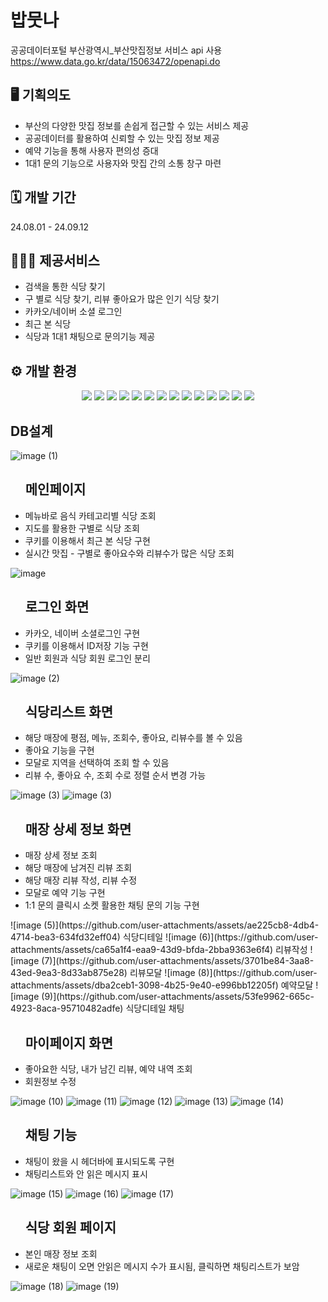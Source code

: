 # 밥뭇나
공공데이터포털 부산광역시_부산맛집정보 서비스 api 사용 https://www.data.go.kr/data/15063472/openapi.do

## 🖥️ 기획의도

- 부산의 다양한 맛집 정보를 손쉽게 접근할 수 있는 서비스 제공
- 공공데이터를 활용하여 신뢰할 수 있는 맛집 정보 제공 
- 예약 기능을 통해 사용자 편의성 증대
- 1대1 문의 기능으로 사용자와 맛집 간의 소통 창구 마련


## 🗓 개발 기간
24.08.01 - 24.09.12


## 🧑‍🤝‍🧑 제공서비스

- 검색을 통한 식당 찾기
- 구 별로 식당 찾기, 리뷰 좋아요가 많은 인기 식당 찾기
- 카카오/네이버 소셜 로그인
- 최근 본 식당
- 식당과 1대1 채팅으로 문의기능 제공


## ⚙️ 개발 환경
<div align="center">
    <img src="https://img.shields.io/badge/Spring-6DB33F?style=flat-square&logo=Spring&logoColor=white" />
    <img src="https://img.shields.io/badge/Java-007396?style=flat&logo=Java&logoColor=white" />
    <img src="https://img.shields.io/badge/JavaScript-F7DF1E?style=flat-square&logo=javascript&logoColor=black" />
    <img src="https://img.shields.io/badge/jQuery-0769AD?style=flat-square&logo=jQuery&logoColor=white" />
    <img src="https://img.shields.io/badge/Ajax-0B76D1?style=flat-square&logo=jquery&logoColor=white" />
    <img src="https://img.shields.io/badge/MyBatis-0D8DBA?style=flat-square&logo=MyBatis&logoColor=white" />
    <img src="https://img.shields.io/badge/ORACLE-F80000?style=flat-square&logo=oracle&logoColor=white" />
    <img src="https://img.shields.io/badge/HTML5-E34F26?style=flat&logo=HTML5&logoColor=white" />
    <img src="https://img.shields.io/badge/CSS3-1572B6?style=flat&logo=CSS3&logoColor=white" />
    <img src="https://img.shields.io/badge/apache%20tomcat-F8DC75?style=flat-square&logo=apachetomcat&logoColor=white" />
    <img src="https://img.shields.io/badge/GitHub-181717?style=flat-square&logo=GitHub&logoColor=white" />
    <img src="https://img.shields.io/badge/Kakao%20API-FFCD00?style=flat-square&logo=Kakao&logoColor=black" />
    <img src="https://img.shields.io/badge/Naver%20API-03C75A?style=flat-square&logo=Naver&logoColor=white" />
    <img src="https://img.shields.io/badge/Socket.io-010101?style=flat-square&logo=Socket.io&logoColor=white" />
</div>


## DB설계
![image (1)](https://github.com/user-attachments/assets/892d5611-0c2a-4401-bc88-dfc0c6ae62ea) 



<ul>
<h2>메인페이지</h2>
  <li>메뉴바로 음식 카테고리별 식당 조회</li>
  <li>지도를 활용한 구별로 식당 조회</li>
  <li>쿠키를 이용해서 최근 본 식당 구현</li>
  <li>실시간 맛집 - 구별로 좋아요수와 리뷰수가 많은 식당 조회</li>
</ul>

![image](https://github.com/user-attachments/assets/8de7a064-99d5-48e6-927b-27b88b453d03)

<ul>
<h2>로그인 화면</h2>
  <li>카카오, 네이버 소셜로그인 구현</li>
  <li>쿠키를 이용해서 ID저장 기능 구현</li>
  <li>일반 회원과 식당 회원 로그인 분리</li>
</ul>

![image (2)](https://github.com/user-attachments/assets/11b58dbd-1621-47c7-b5e1-0df1487c317d)



<ul>
<h2>식당리스트 화면</h2>
  <li>해당 매장에 평점, 메뉴, 조회수, 좋아요, 리뷰수를 볼 수 있음</li>
  <li>좋아요 기능을 구현</li>
  <li>모달로 지역을 선택하여 조회 할 수 있음</li>
  <li>리뷰 수, 좋아요 수, 조회 수로 정렬 순서 변경 가능</li>
</ul>

![image (3)](https://github.com/user-attachments/assets/91d1c18b-1649-4f72-a97c-b2f411c7de0a)
![image (3)](https://github.com/user-attachments/assets/1c7e6952-02aa-441c-b856-366bd66a1d5e)



<ul>
<h2>매장 상세 정보 화면</h2>
  <li>매장 상세 정보 조회</li>
  <li>해당 매장에 남겨진 리뷰 조회</li>
  <li>해당 매장 리뷰 작성, 리뷰 수정</li>
  <li>모달로 예약 기능 구현</li>
  <li>1:1 문의 클릭시 소켓 활용한 채팅 문의 기능 구현</li>
</ul>
![image (5)](https://github.com/user-attachments/assets/ae225cb8-4db4-4714-bea3-634fd32eff04) 식당디테일
![image (6)](https://github.com/user-attachments/assets/ca65a1f4-eaa9-43d9-bfda-2bba9363e6f4) 리뷰작성
![image (7)](https://github.com/user-attachments/assets/3701be84-3aa8-43ed-9ea3-8d33ab875e28) 리뷰모달
![image (8)](https://github.com/user-attachments/assets/dba2ceb1-3098-4b25-9e40-e996bb12205f) 예약모달
![image (9)](https://github.com/user-attachments/assets/53fe9962-665c-4923-8aca-95710482adfe)  식당디테일 채팅


<ul>
<h2>마이페이지 화면</h2>
  <li>좋아요한 식당, 내가 남긴 리뷰, 예약 내역 조회</li>
  <li>회원정보 수정</li>
</ul>

![image (10)](https://github.com/user-attachments/assets/b8810ff6-e627-4ce9-a4a9-5142a31e41c5)
![image (11)](https://github.com/user-attachments/assets/16a772ae-0c1f-4aa1-a105-13b4706af2bf)
![image (12)](https://github.com/user-attachments/assets/d03cf1d6-267d-4504-85d5-9f7e5bda0886)
![image (13)](https://github.com/user-attachments/assets/a0bb4e18-185c-42cc-ab43-f5ab71277da7)
![image (14)](https://github.com/user-attachments/assets/dc347fdb-a6e1-4af6-9763-aa1e13083f7d)

<ul>
<h2>채팅 기능</h2>
  <li>채팅이 왔을 시 헤더바에 표시되도록 구현</li>
  <li>채팅리스트와 안 읽은 메시지 표시</li>
</ul>

![image (15)](https://github.com/user-attachments/assets/15a21200-5d58-468e-9c42-5aab364ff78c)
![image (16)](https://github.com/user-attachments/assets/1f3f733e-62d0-406f-bfe0-7b4a3d55254f)
![image (17)](https://github.com/user-attachments/assets/f751fc3e-ddf7-40a8-acf5-7972b705ad52)


<ul>
<h2>식당 회원 페이지</h2>
  <li>본인 매장 정보 조회</li>
  <li>새로운 채팅이 오면 안읽은 메시지 수가 표시됨, 클릭하면 채팅리스트가 보암</li>

</ul>

![image (18)](https://github.com/user-attachments/assets/7ae7a8e6-a880-407a-a3aa-16a83bb40a10)
![image (19)](https://github.com/user-attachments/assets/d70f5117-b841-46ef-8018-bed4e5f04571)
